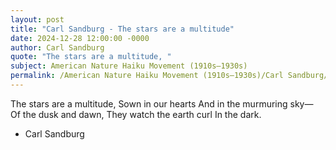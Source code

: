 ```yaml
---
layout: post
title: "Carl Sandburg - The stars are a multitude"
date: 2024-12-28 12:00:00 -0000
author: Carl Sandburg
quote: "The stars are a multitude, "
subject: American Nature Haiku Movement (1910s–1930s)
permalink: /American Nature Haiku Movement (1910s–1930s)/Carl Sandburg/Carl Sandburg - The stars are a multitude
---
```


The stars are a multitude, 
Sown in our hearts
And in the murmuring sky—
Of the dusk and dawn,
They watch the earth curl 
In the dark.

- Carl Sandburg
